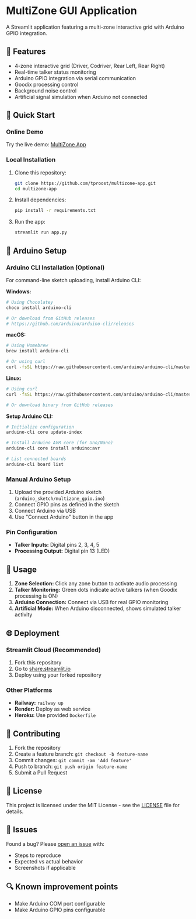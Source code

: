 # MultiZone GUI Application

A Streamlit application featuring a multi-zone interactive grid with Arduino GPIO integration.

## 🎯 Features

- 4-zone interactive grid (Driver, Codriver, Rear Left, Rear Right)
- Real-time talker status monitoring
- Arduino GPIO integration via serial communication
- Goodix processing control
- Background noise control
- Artificial signal simulation when Arduino not connected

## 🚀 Quick Start

### Online Demo
Try the live demo: [MultiZone App](https://multizone-app-tproost.streamlit.app)

### Local Installation

1. Clone this repository:
   ```bash
   git clone https://github.com/tproost/multizone-app.git
   cd multizone-app
   ```

2. Install dependencies:
   ```bash
   pip install -r requirements.txt
   ```

3. Run the app:
   ```bash
   streamlit run app.py
   ```

## 🔧 Arduino Setup

### Arduino CLI Installation (Optional)

For command-line sketch uploading, install Arduino CLI:

**Windows:**
```bash
# Using Chocolatey
choco install arduino-cli

# Or download from GitHub releases
# https://github.com/arduino/arduino-cli/releases
```

**macOS:**
```bash
# Using Homebrew
brew install arduino-cli

# Or using curl
curl -fsSL https://raw.githubusercontent.com/arduino/arduino-cli/master/install.sh | sh
```

**Linux:**
```bash
# Using curl
curl -fsSL https://raw.githubusercontent.com/arduino/arduino-cli/master/install.sh | sh

# Or download binary from GitHub releases
```

**Setup Arduino CLI:**
```bash
# Initialize configuration
arduino-cli core update-index

# Install Arduino AVR core (for Uno/Nano)
arduino-cli core install arduino:avr

# List connected boards
arduino-cli board list
```

### Manual Arduino Setup

1. Upload the provided Arduino sketch (`arduino_sketch/multizone_gpio.ino`)
2. Connect GPIO pins as defined in the sketch
3. Connect Arduino via USB
4. Use "Connect Arduino" button in the app

### Pin Configuration
- **Talker Inputs:** Digital pins 2, 3, 4, 5
- **Processing Output:** Digital pin 13 (LED)

## 📱 Usage

1. **Zone Selection:** Click any zone button to activate audio processing
2. **Talker Monitoring:** Green dots indicate active talkers (when Goodix processing is ON)
3. **Arduino Connection:** Connect via USB for real GPIO monitoring
4. **Artificial Mode:** When Arduino disconnected, shows simulated talker activity

## 🌐 Deployment

### Streamlit Cloud (Recommended)
1. Fork this repository
2. Go to [share.streamlit.io](https://share.streamlit.io)
3. Deploy using your forked repository

### Other Platforms
- **Railway:** `railway up`
- **Render:** Deploy as web service
- **Heroku:** Use provided `Dockerfile`

## 🤝 Contributing

1. Fork the repository
2. Create a feature branch: `git checkout -b feature-name`
3. Commit changes: `git commit -am 'Add feature'`
4. Push to branch: `git push origin feature-name`
5. Submit a Pull Request

## 📄 License

This project is licensed under the MIT License - see the [LICENSE](LICENSE) file for details.

## 🐛 Issues

Found a bug? Please [open an issue](https://github.com/YOUR_USERNAME/multizone-app/issues) with:
- Steps to reproduce
- Expected vs actual behavior
- Screenshots if applicable

## 🔍 Known improvement points
- Make Arduino COM port configurable
- Make Arduino GPIO pins configurable

